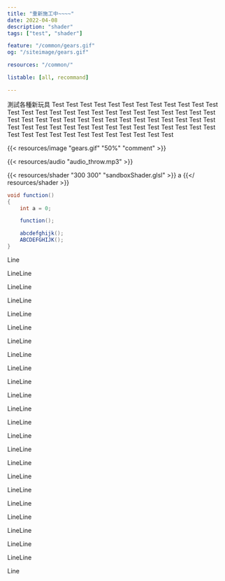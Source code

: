 ```yaml
---
title: "重新施工中~~~~"
date: 2022-04-08
description: "shader"
tags: ["test", "shader"]

feature: "/common/gears.gif"
og: "/siteimage/gears.gif"

resources: "/common/"

listable: [all, recommand]

---
```


測試各種新玩具 Test Test Test Test Test Test Test Test Test Test Test Test Test Test Test Test Test Test Test Test Test Test Test Test Test Test Test Test Test Test Test Test Test Test Test Test Test Test Test Test Test Test Test Test Test Test Test Test Test Test Test Test Test Test Test Test Test Test Test Test Test Test Test Test Test Test Test Test Test

<!--more-->

{{< resources/image "gears.gif" "50%" "comment" >}}

{{< resources/audio "audio_throw.mp3" >}}

{{< resources/shader "300 300" "sandboxShader.glsl" >}}
a
{{</ resources/shader >}}


```cs
void function()
{
    int a = 0;

    function();

    abcdefghijk();
    ABCDEFGHIJK();
}
```

Line

LineLine

LineLine

LineLine

LineLine

LineLine

LineLine

LineLine

LineLine

LineLine

LineLine

LineLine

LineLine

LineLine

LineLine

LineLine

LineLine

LineLine

LineLine

LineLine

LineLine

LineLine

LineLine

Line